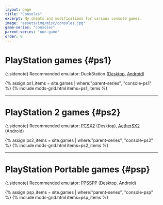 ```yaml
---
layout: page
title: "Consoles"
excerpt: My cheats and modifications for various console games.
image: "assets/img/misc/consoles.jpg"
game-series: "consoles"
parent-series: "non-game"
order: 0
---
```


# PlayStation games {#ps1}

{:.sidenote}
Recommended emulator: DuckStation ([Desktop](https://github.com/stenzek/duckstation/), [Android](https://play.google.com/store/apps/details?id=com.github.stenzek.duckstation))

{% assign ps1_items = site.games | where:"parent-series", "console-ps1" %}
{% include mods-grid.html items=ps1_items %}

***

# PlayStation 2 games {#ps2}

{:.sidenote}
Recommended emulator: [PCSX2](https://pcsx2.net/) (Desktop), [AetherSX2](https://play.google.com/store/apps/details?id=xyz.aethersx2.android) (Android)

{% assign ps2_items = site.games | where:"parent-series", "console-ps2" %}
{% include mods-grid.html items=ps2_items %}

***

# PlayStation Portable games {#psp}

{:.sidenote}
Recommended emulator: [PPSSPP](https://www.ppsspp.org/) (Desktop, Android)

{% assign psp_items = site.games | where:"parent-series", "console-psp" %}
{% include mods-grid.html items=psp_items %}
